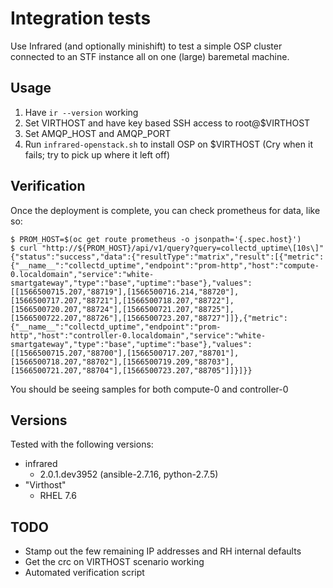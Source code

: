 # Integration tests

Use Infrared (and optionally minishift) to test a simple OSP cluster connected
to an STF instance all on one (large) baremetal machine.

## Usage

1. Have `ir --version` working
1. Set VIRTHOST and have key based SSH access to root@$VIRTHOST
1. Set AMQP_HOST and AMQP_PORT
1. Run `infrared-openstack.sh` to install OSP on $VIRTHOST
(Cry when it fails; try to pick up where it left off)

## Verification

Once the deployment is complete, you can check prometheus for data, like so:

```shells
$ PROM_HOST=$(oc get route prometheus -o jsonpath='{.spec.host}')
$ curl "http://${PROM_HOST}/api/v1/query?query=collectd_uptime\[10s\]"
{"status":"success","data":{"resultType":"matrix","result":[{"metric":{"__name__":"collectd_uptime","endpoint":"prom-http","host":"compute-0.localdomain","service":"white-smartgateway","type":"base","uptime":"base"},"values":[[1566500715.207,"88719"],[1566500716.214,"88720"],[1566500717.207,"88721"],[1566500718.207,"88722"],[1566500720.207,"88724"],[1566500721.207,"88725"],[1566500722.207,"88726"],[1566500723.207,"88727"]]},{"metric":{"__name__":"collectd_uptime","endpoint":"prom-http","host":"controller-0.localdomain","service":"white-smartgateway","type":"base","uptime":"base"},"values":[[1566500715.207,"88700"],[1566500717.207,"88701"],[1566500718.207,"88702"],[1566500719.209,"88703"],[1566500721.207,"88704"],[1566500723.207,"88705"]]}]}}
```

You should be seeing samples for both compute-0 and controller-0

## Versions

Tested with the following versions:

* infrared
  * 2.0.1.dev3952 (ansible-2.7.16, python-2.7.5)
* "Virthost"
  * RHEL 7.6

## TODO
* Stamp out the few remaining IP addresses and RH internal defaults
* Get the crc on VIRTHOST scenario working
* Automated verification script
